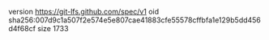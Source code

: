 version https://git-lfs.github.com/spec/v1
oid sha256:007d9c1a507f2e574e5e807cae41883cfe55578cffbfa1e129b5dd456d4f68cf
size 1733
